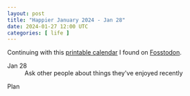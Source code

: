 ```yaml
---
layout: post
title: "Happier January 2024 - Jan 28"
date: 2024-01-27 12:00 UTC
categories: [ life ]
---
```


Continuing with this [printable calendar] I found on [Fosstodon].

  [printable calendar]: https://actionforhappiness.org/sites/default/files/calendar_download/pdf/Jan%202024.pdf
  [Fosstodon]: https://fosstodon.org

<dl>
  <dt>Jan 28</dt>
  <dd>Ask other people about things they've enjoyed recently</dd>
</dl>

<dl>
  <dt>Plan</dt>
  <dd></dd>
</dl>
